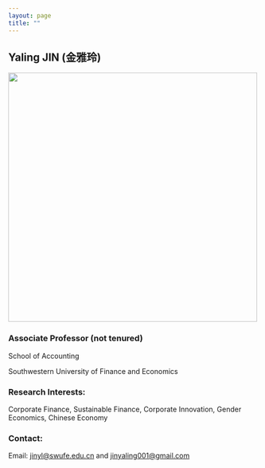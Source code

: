 ```yaml
---
layout: page
title: ""
---
```


## Yaling JIN (金雅玲)

[comment]: # (<img src="https://github.com/jinyaling/jinyaling.github.io/assets/154586251/4591256b-6235-4c01-9b7c-e0ff3875440f"  width="200" height="235">)


<img src="https://github.com/jinyaling/jinyaling.github.io/assets/154586251/50ebdf6d-ca58-44e0-9d64-60d077a5f9bd"  width="500" height="500">



### Associate Professor (not tenured)
School of Accounting

Southwestern University of Finance and Economics


### Research Interests: 
Corporate Finance, Sustainable Finance, Corporate Innovation, Gender Economics, Chinese Economy

### Contact:
Email: [jinyl@swufe.edu.cn](mailto:jinyl@swufe.edu.cn) and [jinyaling001@gmail.com](mailto:jinyaling001@gmail.com)

